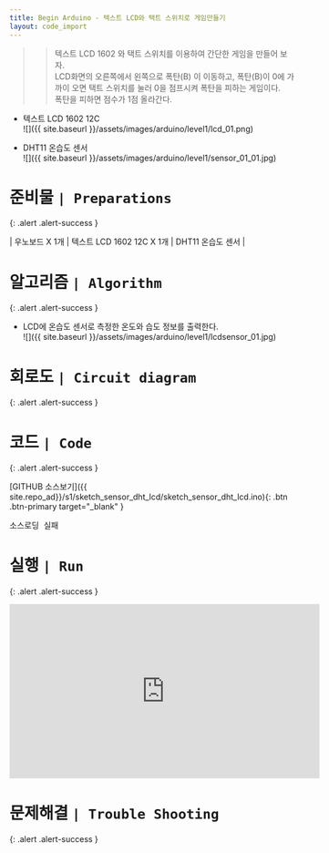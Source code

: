 ```yaml
---
title: Begin Arduino - 텍스트 LCD와 택트 스위치로 게임만들기
layout: code_import
---
```


>> 텍스트 LCD 1602 와 택트 스위치를 이용하여 간단한 게임을 만들어 보자.    
LCD화면의 오른쪽에서 왼쪽으로 폭탄(B) 이 이동하고, 폭탄(B)이 0에 가까이 오면 택트 스위치를 눌러 0을 점프시켜 폭탄을 피하는 게임이다.    
폭탄을 피하면 점수가 1점 올라간다.



+ 텍스트 LCD 1602 12C    
![]({{ site.baseurl }}/assets/images/arduino/level1/lcd_01.png)    

+ DHT11 온습도 센서    
![]({{ site.baseurl }}/assets/images/arduino/level1/sensor_01_01.jpg)    

# 준비물 `| Preparations`
{: .alert .alert-success }

| 우노보드 X 1개 | 텍스트 LCD 1602 12C X 1개 | DHT11 온습도 센서 |


# 알고리즘 `| Algorithm`
{: .alert .alert-success }

+ LCD에 온습도 센서로 측정한 온도와 습도 정보를 출력한다.    
![]({{ site.baseurl }}/assets/images/arduino/level1/lcdsensor_01.jpg)

# 회로도 `| Circuit diagram`
{: .alert .alert-success }



# 코드 `| Code`
{: .alert .alert-success }
   
[GITHUB 소스보기]({{ site.repo_ad}}/s1/sketch_sensor_dht_lcd/sketch_sensor_dht_lcd.ino){: .btn .btn-primary target="_blank" }

<pre id="show1" class="show-json-from-git">소스로딩 실패</pre>
<script>showJsonFromGit('{{ site.repo_ad_raw }}/s1/sketch_sensor_dht_lcd/sketch_sensor_dht_lcd.ino', 'show1', '500px');</script>


# 실행 `| Run`
{: .alert .alert-success }

<iframe width="544" height="306" src="https://serviceapi.nmv.naver.com/flash/convertIframeTag.nhn?vid=3825353A645EA0065A5DB1B943DB31A9A2C7&outKey=V12465c06e832ed444b92d393392697dfd470ebbaf66814c08e15d393392697dfd470" frameborder="no" scrolling="no" title="NaverVideo" allow="autoplay; gyroscope; accelerometer; encrypted-media" allowfullscreen></iframe>


# 문제해결 `| Trouble Shooting`
{: .alert .alert-success }

